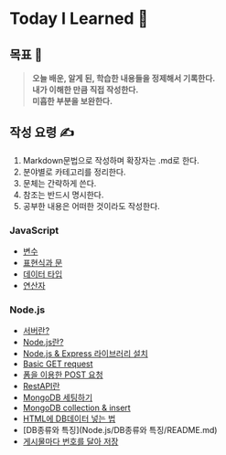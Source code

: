 # Today I Learned 📖
## 목표 🚩
>**오늘 배운, 알게 된, 학습한 내용들을 정제해서 기록한다.**  
>**내가 이해한 만큼 직접 작성한다.**  
>**미흡한 부분을 보완한다.**  

## 작성 요령 ✍️
1. Markdown문법으로 작성하며 확장자는 .md로 한다.
2. 분야별로 카테고리를 정리한다.
3. 문체는 간략하게 쓴다.  
4. 참조는 반드시 명시한다.  
5. 공부한 내용은 어떠한 것이라도 작성한다.

### JavaScript
- [변수](JavaScript/변수/README.md)
- [표현식과 문](JavaScript/표현식과%20문/README.md)
- [데이터 타입](JavaScript/데이터%20타입/README.md)
- [연산자](JavaScript/연산자/README.md)
### Node.js
- [서버란?](Node.js/서버란/README.md)
- [Node.js란?](Node.js/Node.js란/README.md)
- [Node.js & Express 라이브러리 설치](Node.js/Node.js%20%26%20Express%20라이브러리%20설치/README.md)
- [Basic GET request](Node.js/Basic%20GET%20request/README.md)
- [폼을 이용한 POST 요청](Node.js/폼을%20이용한%20POST%20요청/README.md)
- [RestAPI란](Node.js/RestAPI란/README.md)
- [MongoDB 세팅하기](Node.js/MongoDB%20세팅하기/README.md)
- [MongoDB collection & insert](Node.js/MongoDB%20collection%20%26%20insert/README.md)
- [HTML에 DB데이터 넣는 법](Node.js/HTML에%20DB데이터%20넣는%20법/README.md)
- [DB종류와 특징](Node.js/DB종류와 특징/README.md)
- [게시물마다 번호를 달아 저장](Node.js/게시물마다%20번호를%20달아%20저장/README.md)
